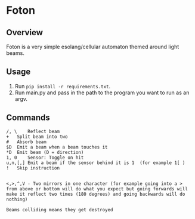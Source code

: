# Foton

## Overview
Foton is a very simple esolang/cellular automaton themed around light beams.

## Usage
1. Run `pip install -r requirements.txt`.
2. Run main.py and pass in the path to the program you want to run as an argv.

## Commands

    /, \	Reflect beam
    +	Split beam into two
    #	Absorb beam
    $D	Emit a beam when a beam touches it
    *D	Emit beam (D = direction)
    1, 0	Sensor: Toggle on hit
    u,n,[,]	Emit a beam if the sensor behind it is 1  (for example 1[ )
    !	Skip instruction 


    <,>,^,V - Two mirrors in one character (for example going into a > from above or bottom will do what you expect but going forwards will make it reflect two times (180 degrees) and going backwards will do nothing)

    Beams colliding means they get destroyed
